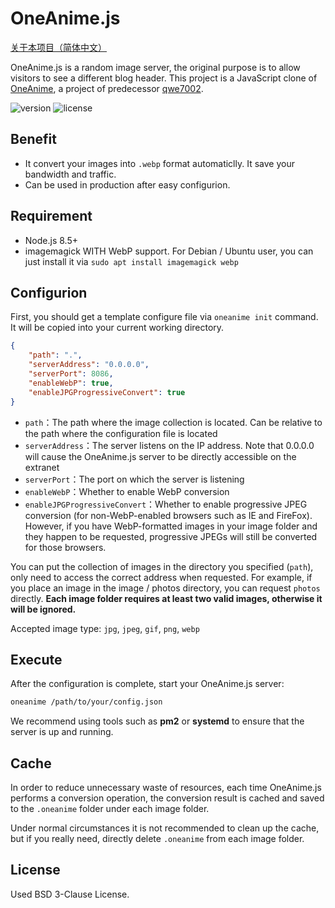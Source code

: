 # OneAnime.js

[关于本项目（简体中文）](https://github.com/OneAnimeTeam/oneanime.js/blob/master/README.zh-CN.md)

OneAnime.js is a random image server, the original purpose is to allow visitors to see a different blog header. This project is a JavaScript clone of [OneAnime](https://github.com/qwe7002/OneAnime), a project of predecessor [qwe7002](https://qwe7002.com).

![version](https://img.shields.io/npm/v/oneanime.svg) ![license](https://img.shields.io/npm/l/oneanime.svg)

## Benefit

* It convert your images into `.webp` format automaticlly. It save your bandwidth and traffic.
* Can be used in production after easy configurion.

## Requirement

* Node.js 8.5+
* imagemagick WITH WebP support. For Debian / Ubuntu user, you can just install it via `sudo apt install imagemagick webp`

## Configurion

First, you should get a template configure file via `oneanime init` command. It will be copied into your current working directory.

```json
{
    "path": ".",
    "serverAddress": "0.0.0.0",
    "serverPort": 8086,
    "enableWebP": true,
    "enableJPGProgressiveConvert": true
}
```

* `path`：The path where the image collection is located. Can be relative to the path where the configuration file is located
* `serverAddress`：The server listens on the IP address. Note that 0.0.0.0 will cause the OneAnime.js server to be directly accessible on the extranet
* `serverPort`：The port on which the server is listening
* `enableWebP`：Whether to enable WebP conversion
* `enableJPGProgressiveConvert`：Whether to enable progressive JPEG conversion (for non-WebP-enabled browsers such as IE and FireFox). However, if you have WebP-formatted images in your image folder and they happen to be requested, progressive JPEGs will still be converted for those browsers.

You can put the collection of images in the directory you specified (`path`), only need to access the correct address when requested. For example, if you place an image in the image / photos directory, you can request `photos` directly. **Each image folder requires at least two valid images, otherwise it will be ignored.**

Accepted image type: `jpg`, `jpeg`, `gif`, `png`, `webp`

## Execute

After the configuration is complete, start your OneAnime.js server:

```bash
oneanime /path/to/your/config.json
```

We recommend using tools such as **pm2** or **systemd** to ensure that the server is up and running.

## Cache

In order to reduce unnecessary waste of resources, each time OneAnime.js performs a conversion operation, the conversion result is cached and saved to the `.oneanime` folder under each image folder.

Under normal circumstances it is not recommended to clean up the cache, but if you really need, directly delete `.oneanime` from each image folder.

## License

Used BSD 3-Clause License.
